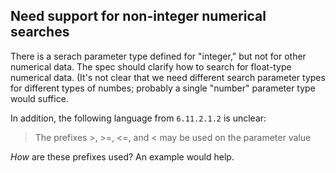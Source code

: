 ## Need support for non-integer numerical searches

There is a serach parameter type defined for "integer," but not for other
numerical data.  The spec should clarify how to search for float-type numerical
data.  (It's not clear that we need different search parameter types for different
types of numbes; probably a single "number" parameter type would suffice.

In addition, the following language from `6.11.2.1.2` is unclear:

> The prefixes >, >=, <=, and < may be used on the parameter value

*How* are these prefixes used? An example would help.